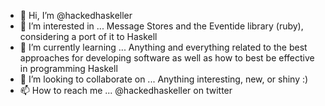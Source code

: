 - 👋 Hi, I’m @hackedhaskeller
- 👀 I’m interested in ...
Message Stores and the Eventide library (ruby), considering a port of it to Haskell
- 🌱 I’m currently learning ...
Anything and everything related to the best approaches for developing software as well as how to best be effective in programming Haskell
- 💞️ I’m looking to collaborate on ...
Anything interesting, new, or shiny :)
- 📫 How to reach me ...
@hackedhaskeller on twitter
<!---
hackedhaskeller/hackedhaskeller is a ✨ special ✨ repository because its `README.md` (this file) appears on your GitHub profile.
You can click the Preview link to take a look at your changes.
--->
